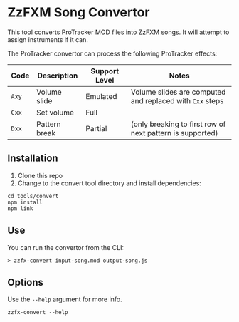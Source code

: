 # ZzFXM Song Convertor

This tool converts ProTracker MOD files into ZzFXM songs. It will attempt to assign instruments if it can.

The ProTracker convertor can process the following ProTracker effects:

Code | Description    | Support Level | Notes
-|-|-|-
`Axy` | Volume slide  | Emulated      | Volume slides are computed and replaced with `Cxx` steps
`Cxx` | Set volume    | Full
`Dxx` | Pattern break | Partial       | (only breaking to first row of next pattern is supported)


## Installation

1. Clone this repo
2. Change to the convert tool directory and install dependencies:
```
cd tools/convert
npm install
npm link
```

## Use

You can run the convertor from the CLI:

```
> zzfx-convert input-song.mod output-song.js
```

## Options

Use the `--help` argument for more info.

```
zzfx-convert --help
```
